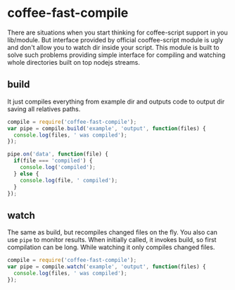 # coffee-fast-compile

There are situations when you start thinking for coffee-script support in you lib/module. But interface provided by
official cooffee-script module is ugly and don't allow you to watch dir inside your script. This module is
built to solve such problems providing simple interface for compiling and watching whole directories built on top nodejs
streams.

## build

It just compiles everything from example dir and outputs code to output dir saving all relatives paths.

```js
compile = require('coffee-fast-compile');
var pipe = compile.build('example', 'output', function(files) {
  console.log(files, ' was compiled');
});

pipe.on('data', function(file) {
  if(file === 'compiled') {
    console.log('compiled');
  } else {
    console.log(file, ' compiled');
  }
});

```

## watch

The same as build, but recompiles changed files on the fly. You also can use ```pipe``` to monitor results. When initially
called, it invokes build, so first compilation can be long. While watching it only compiles changed files.

```js
compile = require('coffee-fast-compile');
var pipe = compile.watch('example', 'output', function(files) {
  console.log(files, ' was compiled');
});
```
